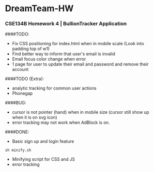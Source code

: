 DreamTeam-HW
============================
### CSE134B Homework 4 | BullionTracker Application


####TODO:
* Fix CSS positioning for index.html when in mobile scale (Look into padding top of w1)
* Find better way to inform that user's email is invalid
* Email focus color change when error
* 1 page for user to update their email and password and remove their account

####TODO (Extra):
* analytic tracking for common user actions
* Phonegap

####BUG:
* cursor is not pointer (hand) when in mobile size (cursor still show up when it is on svg icon)
* error tracking may not work when AdBlock is on.

####DONE:
* Basic sign up and login feature 
```
sh minify.sh
```
* Minifying script for CSS and JS
* error tracking